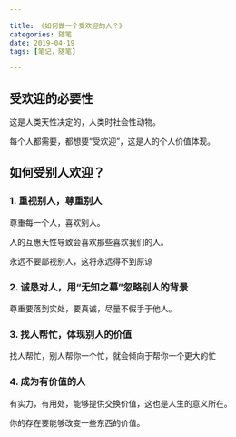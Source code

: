 ```yaml
---

title: 《如何做一个受欢迎的人？》
categories: 随笔
date: 2019-04-19
tags: [笔记，随笔]

---
```

## 受欢迎的必要性
这是人类天性决定的，人类时社会性动物。

每个人都需要，都想要“受欢迎”，这是人的个人价值体现。

## 如何受别人欢迎？

### 1. 重视别人，尊重别人

尊重每一个人，喜欢别人。

人的互惠天性导致会喜欢那些喜欢我们的人。 

永远不要鄙视别人，这将永远得不到原谅

### 2. 诚恳对人，用“无知之幕”忽略别人的背景

尊重要落到实处，要真诚，尽量不假手于他人。

### 3. 找人帮忙，体现别人的价值
找人帮忙，别人帮你一个忙，就会倾向于帮你一个更大的忙 

### 4. 成为有价值的人
有实力，有用处，能够提供交换价值，这也是人生的意义所在。

你的存在要能够改变一些东西的价值。 

<!--stackedit_data:
eyJoaXN0b3J5IjpbNzMyMzUwMDU0XX0=
-->